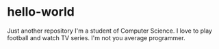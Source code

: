 # hello-world
Just another repository 
I'm a student of Computer Science.
I love to play football and watch TV series.
I'm not you average programmer. 
